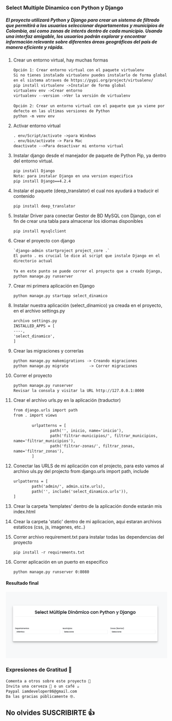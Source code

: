 ### Select Multiple Dinamico con Python y Django

##### El proyecto utilizará Python y Django para crear un sistema de filtrado que permitirá a los usuarios seleccionar departamentos y municipios de Colombia, así como zonas de interés dentro de cada municipio. Usando una interfaz amigable, los usuarios podrán explorar y encontrar información relevante sobre diferentes áreas geográficas del país de manera eficiente y rápida.

1.  Crear un entorno virtual, hay muchas formas

        Opción 1: Crear entorno virtual con el paquete virtualenv
        Si no tienes instalado virtualenv puedes instalarlo de forma global en el sistema atraves de https://pypi.org/project/virtualenv/
        pip install virtualenv ->Instalar de forma global
        virtualenv env ->Crear entorno
        virtualenv --version ->Ver la versión de virtualenv

        Opción 2: Crear un entorno virtual con el paquete que ya viene por defecto en las ultimas versiones de Python
        python -m venv env

2.  Activar entorno virtual

        . env/Script/activate ->para Windows
        . env/bin/activate -> Para Mac
        deactivate -->Para desactivar mi entorno virtual

3.  Instalar django desde el manejador de paquete de Python Pip, ya dentro del entorno virtual.

        pip install Django
        Nota: para instalar Django en una version especifica
        pip install Django==4.2.4

4.  Instalar el paquete (deep_translator) el cual nos ayudará a traducir el contenido

        pip install deep_translator

5.  Instalar Driver para conectar Gestor de BD MySQL con Django, con el fin de crear una tabla para almacenar los idiomas disponibles

        pip install mysqlclient

6.  Crear el proyecto con django

        `django-admin startproject project_core .`
        El punto . es crucial le dice al script que instale Django en el directorio actual

        Ya en este punto se puede correr el proyecto que a creado Django,
        python manage.py runserver

7.  Crear mi primera aplicación en Django

        python manage.py startapp select_dinamico

8.  Instalar nuestra aplicación (select_dinamico) ya creada en el proyecto, en el archivo settings.py

        archivo settings.py
        INSTALLED_APPS = [
        ----,
        'select_dinamico',
        ]

9.  Crear las migraciones y correrlas

        python manage.py makemigrations -> Creando migraciones
        python manage.py migrate         -> Correr migraciones

10. Correr el proyecto

        python manage.py runserver
        Revisar la consola y visitar la URL http://127.0.0.1:8000

11. Crear el archivo urls.py en la aplicación (traductor)

        from django.urls import path
        from . import views

                urlpatterns = [
                        path('', inicio, name='inicio'),
                        path('filtrar-municipios/', filtrar_municipios, name='filtrar_municipios'),
                        path('filtrar-zonas/', filtrar_zonas, name='filtrar_zonas'),
                ]

12. Conectar las URLS de mi aplicación con el projecto, para esto vamos al archivo uls.py del projecto
    from django.urls import path, include

        urlpatterns = [
                path('admin/', admin.site.urls),
                path('', include('select_dinamico.urls')),
        ]

13. Crear la carpeta 'templates' dentro de la aplicación donde estarán mis index.html

14. Crear la carpeta 'static' dentro de mi aplicacion, aqui estaran archivos
    estaticos (css, js, imagenes, etc..)

15. Correr archivo requirement.txt para instalar todas las dependencias del proyecto

        pip install -r requirements.txt

16. Correr aplicación en un puerto en especifico

        python manage.py runserver 0:8080

#### Resultado final

![](https://raw.githubusercontent.com/urian121/imagenes-proyectos-github/master/select-multiple-dinamico-con-python.png)

### Expresiones de Gratitud 🎁

    Comenta a otros sobre este proyecto 📢
    Invita una cerveza 🍺 o un café ☕
    Paypal iamdeveloper86@gmail.com
    Da las gracias públicamente 🤓.

## No olvides SUSCRIBIRTE 👍
